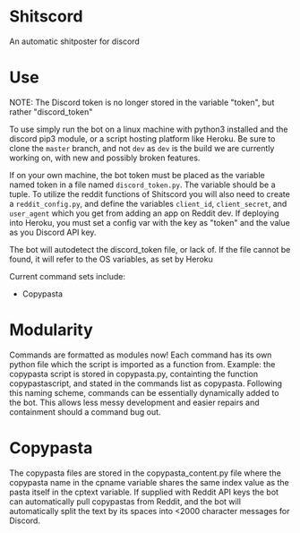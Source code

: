 # Shitscord
An automatic shitposter for discord

# Use

NOTE: The Discord token is no longer stored in the variable "token", but rather "discord_token"

To use simply run the bot on a linux machine with python3 installed and the discord pip3 module, or a script hosting platform like Heroku.
Be sure to clone the `master` branch, and not `dev` as `dev` is the build we are currently working on, with new and possibly broken features.

If on your own machine, the bot token must be placed as the variable named token in a file named `discord_token.py`.
The variable should be a tuple. To utilize the reddit functions of Shitscord you will also need to create a `reddit_config.py`, and define the variables 
`client_id`, `client_secret`, and `user_agent` which you get from adding an app on Reddit dev.
If deploying into Heroku, you must set a config var with the key as "token" and the value as you Discord API key.

The bot will autodetect the discord_token file, or lack of. If the file cannot be found, it will refer to the OS variables, as set by Heroku

Current command sets include:
 - Copypasta
# Modularity
Commands are formatted as modules now! Each command has its own python file which the script is imported as a function from.
Example: the copypasta script is stored in copypasta.py, containting the function copypastascript, and stated in the commands list as copypasta.
Following this naming scheme, commands can be essentially dynamically added to the bot. This allows less messy development and easier repairs and containment should a command bug out.

# Copypasta
 The copypasta files are stored in the copypasta_content.py file where the copypasta name in the cpname variable shares the same index value as the pasta itself in the cptext variable.
 If supplied with Reddit API keys the bot can automatically pull copypastas from Reddit, and the bot will automatically split the text by its spaces into <2000 character messages for Discord.